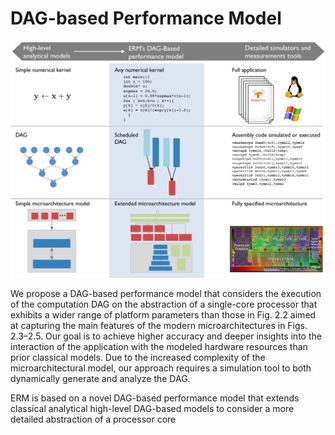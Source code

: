 # DAG-based Performance Model

![alt text](https://raw.githubusercontent.com/caparrov/ERM-4.0.1/master/resources/perf-model-overview.png "")



We propose a DAG-based performance model that considers the execution of the computation
DAG on the abstraction of a single-core processor that exhibits a wider range of platform parameters
than those in Fig. 2.2 aimed at capturing the main features of the modern microarchitectures
in Figs. 2.3–2.5. Our goal is to achieve higher accuracy and deeper insights into the interaction
of the application with the modeled hardware resources than prior classical models. Due to the
increased complexity of the microarchitectural model, our approach requires a simulation tool to
both dynamically generate and analyze the DAG.



ERM is based on a novel DAG-based performance model that extends
classical analytical high-level DAG-based models to consider a more detailed abstraction
of a processor core



